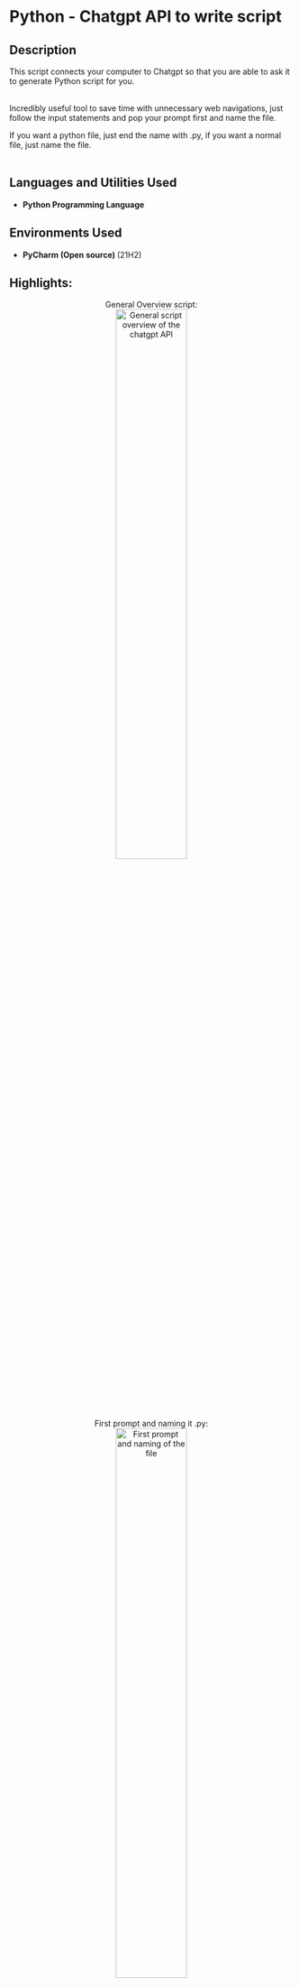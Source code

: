 <h1>Python - Chatgpt API to write script</h1>

<h2>Description</h2>
This script connects your computer to Chatgpt so that you are able to ask it to generate Python script for you.<br/><br/>

Incredibly useful tool to save time with unnecessary web navigations, just follow the input statements and pop your prompt first and name the file.<br/> 

If you want a python file, just end the name with .py, if you want a normal file, just name the file.<br/><br/>

<h2>Languages and Utilities Used</h2>

- <b> Python Programming Language </b> 

<h2>Environments Used </h2>

- <b> PyCharm (Open source) </b> (21H2)

<h2>Highlights:</h2>

<p align="center">
General Overview script:<br/>
<img src="https://i.imgur.com/wS4j6z4.png" height="50%" width="50%" alt="General script overview of the chatgpt API"/>
<br />
<br />
First prompt and naming it .py:<br/>
<img src="https://i.imgur.com/mqB4RPk.png" height="50%" width="50%" alt="First prompt and naming of the file"/>
<br />
<br />
Result of the simple code request named Counting.py that Chatgpt generated for us using the API:  <br/>
<img src="https://i.imgur.com/f2QgwbE.png" height="50%" width="50%" alt="Chatgpt code"/>
<br />
<br />
</p>

<!--
 ```diff
- text in red
+ text in green
! text in orange
# text in gray
@@ text in purple (and bold)@@
```
--!>
